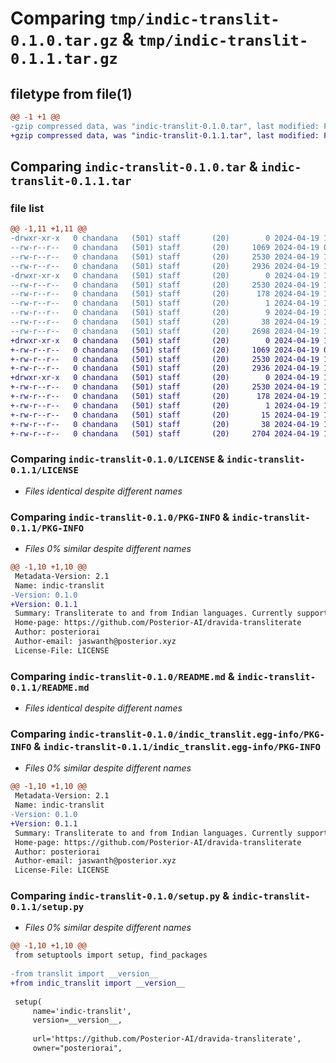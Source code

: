 # Comparing `tmp/indic-translit-0.1.0.tar.gz` & `tmp/indic-translit-0.1.1.tar.gz`

## filetype from file(1)

```diff
@@ -1 +1 @@
-gzip compressed data, was "indic-translit-0.1.0.tar", last modified: Fri Apr 19 13:50:00 2024, max compression
+gzip compressed data, was "indic-translit-0.1.1.tar", last modified: Fri Apr 19 13:57:15 2024, max compression
```

## Comparing `indic-translit-0.1.0.tar` & `indic-translit-0.1.1.tar`

### file list

```diff
@@ -1,11 +1,11 @@
-drwxr-xr-x   0 chandana   (501) staff       (20)        0 2024-04-19 13:50:00.610030 indic-translit-0.1.0/
--rw-r--r--   0 chandana   (501) staff       (20)     1069 2024-04-19 08:08:03.000000 indic-translit-0.1.0/LICENSE
--rw-r--r--   0 chandana   (501) staff       (20)     2530 2024-04-19 13:50:00.609832 indic-translit-0.1.0/PKG-INFO
--rw-r--r--   0 chandana   (501) staff       (20)     2936 2024-04-19 12:37:53.000000 indic-translit-0.1.0/README.md
-drwxr-xr-x   0 chandana   (501) staff       (20)        0 2024-04-19 13:50:00.609556 indic-translit-0.1.0/indic_translit.egg-info/
--rw-r--r--   0 chandana   (501) staff       (20)     2530 2024-04-19 13:50:00.000000 indic-translit-0.1.0/indic_translit.egg-info/PKG-INFO
--rw-r--r--   0 chandana   (501) staff       (20)      178 2024-04-19 13:50:00.000000 indic-translit-0.1.0/indic_translit.egg-info/SOURCES.txt
--rw-r--r--   0 chandana   (501) staff       (20)        1 2024-04-19 13:50:00.000000 indic-translit-0.1.0/indic_translit.egg-info/dependency_links.txt
--rw-r--r--   0 chandana   (501) staff       (20)        9 2024-04-19 13:50:00.000000 indic-translit-0.1.0/indic_translit.egg-info/top_level.txt
--rw-r--r--   0 chandana   (501) staff       (20)       38 2024-04-19 13:50:00.610098 indic-translit-0.1.0/setup.cfg
--rw-r--r--   0 chandana   (501) staff       (20)     2698 2024-04-19 13:46:13.000000 indic-translit-0.1.0/setup.py
+drwxr-xr-x   0 chandana   (501) staff       (20)        0 2024-04-19 13:57:15.694793 indic-translit-0.1.1/
+-rw-r--r--   0 chandana   (501) staff       (20)     1069 2024-04-19 08:08:03.000000 indic-translit-0.1.1/LICENSE
+-rw-r--r--   0 chandana   (501) staff       (20)     2530 2024-04-19 13:57:15.694376 indic-translit-0.1.1/PKG-INFO
+-rw-r--r--   0 chandana   (501) staff       (20)     2936 2024-04-19 12:37:53.000000 indic-translit-0.1.1/README.md
+drwxr-xr-x   0 chandana   (501) staff       (20)        0 2024-04-19 13:57:15.693793 indic-translit-0.1.1/indic_translit.egg-info/
+-rw-r--r--   0 chandana   (501) staff       (20)     2530 2024-04-19 13:57:15.000000 indic-translit-0.1.1/indic_translit.egg-info/PKG-INFO
+-rw-r--r--   0 chandana   (501) staff       (20)      178 2024-04-19 13:57:15.000000 indic-translit-0.1.1/indic_translit.egg-info/SOURCES.txt
+-rw-r--r--   0 chandana   (501) staff       (20)        1 2024-04-19 13:57:15.000000 indic-translit-0.1.1/indic_translit.egg-info/dependency_links.txt
+-rw-r--r--   0 chandana   (501) staff       (20)       15 2024-04-19 13:57:15.000000 indic-translit-0.1.1/indic_translit.egg-info/top_level.txt
+-rw-r--r--   0 chandana   (501) staff       (20)       38 2024-04-19 13:57:15.694948 indic-translit-0.1.1/setup.cfg
+-rw-r--r--   0 chandana   (501) staff       (20)     2704 2024-04-19 13:54:34.000000 indic-translit-0.1.1/setup.py
```

### Comparing `indic-translit-0.1.0/LICENSE` & `indic-translit-0.1.1/LICENSE`

 * *Files identical despite different names*

### Comparing `indic-translit-0.1.0/PKG-INFO` & `indic-translit-0.1.1/PKG-INFO`

 * *Files 0% similar despite different names*

```diff
@@ -1,10 +1,10 @@
 Metadata-Version: 2.1
 Name: indic-translit
-Version: 0.1.0
+Version: 0.1.1
 Summary: Transliterate to and from Indian languages. Currently supported Dravida languages - ಕతెമத.
 Home-page: https://github.com/Posterior-AI/dravida-transliterate
 Author: posteriorai
 Author-email: jaswanth@posterior.xyz
 License-File: LICENSE
```

### Comparing `indic-translit-0.1.0/README.md` & `indic-translit-0.1.1/README.md`

 * *Files identical despite different names*

### Comparing `indic-translit-0.1.0/indic_translit.egg-info/PKG-INFO` & `indic-translit-0.1.1/indic_translit.egg-info/PKG-INFO`

 * *Files 0% similar despite different names*

```diff
@@ -1,10 +1,10 @@
 Metadata-Version: 2.1
 Name: indic-translit
-Version: 0.1.0
+Version: 0.1.1
 Summary: Transliterate to and from Indian languages. Currently supported Dravida languages - ಕతెമத.
 Home-page: https://github.com/Posterior-AI/dravida-transliterate
 Author: posteriorai
 Author-email: jaswanth@posterior.xyz
 License-File: LICENSE
```

### Comparing `indic-translit-0.1.0/setup.py` & `indic-translit-0.1.1/setup.py`

 * *Files 0% similar despite different names*

```diff
@@ -1,10 +1,10 @@
 from setuptools import setup, find_packages
 
-from translit import __version__
+from indic_translit import __version__
 
 setup(
     name='indic-translit',
     version=__version__,
 
     url='https://github.com/Posterior-AI/dravida-transliterate',
     owner="posteriorai",
```


